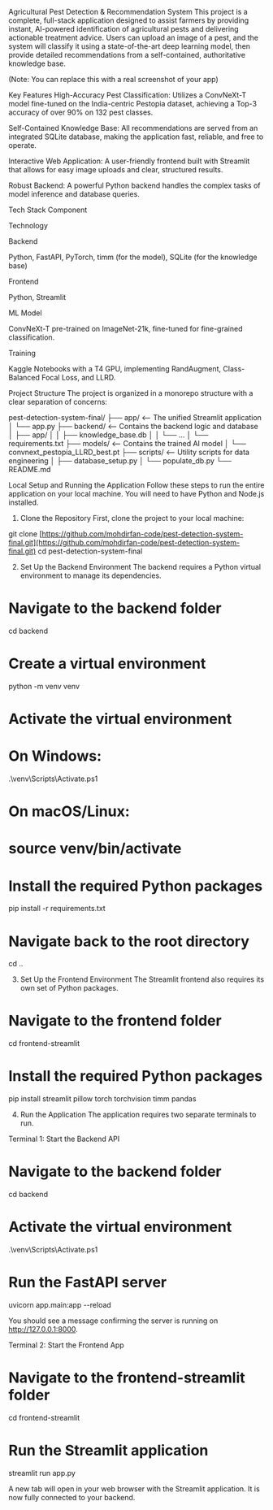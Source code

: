 Agricultural Pest Detection & Recommendation System
This project is a complete, full-stack application designed to assist farmers by providing instant, AI-powered identification of agricultural pests and delivering actionable treatment advice. Users can upload an image of a pest, and the system will classify it using a state-of-the-art deep learning model, then provide detailed recommendations from a self-contained, authoritative knowledge base.

(Note: You can replace this with a real screenshot of your app)

Key Features
High-Accuracy Pest Classification: Utilizes a ConvNeXt-T model fine-tuned on the India-centric Pestopia dataset, achieving a Top-3 accuracy of over 90% on 132 pest classes.

Self-Contained Knowledge Base: All recommendations are served from an integrated SQLite database, making the application fast, reliable, and free to operate.

Interactive Web Application: A user-friendly frontend built with Streamlit that allows for easy image uploads and clear, structured results.

Robust Backend: A powerful Python backend handles the complex tasks of model inference and database queries.

Tech Stack
Component

Technology

Backend

Python, FastAPI, PyTorch, timm (for the model), SQLite (for the knowledge base)

Frontend

Python, Streamlit

ML Model

ConvNeXt-T pre-trained on ImageNet-21k, fine-tuned for fine-grained classification.

Training

Kaggle Notebooks with a T4 GPU, implementing RandAugment, Class-Balanced Focal Loss, and LLRD.

Project Structure
The project is organized in a monorepo structure with a clear separation of concerns:

pest-detection-system-final/
├── app/                  <-- The unified Streamlit application
│   └── app.py
├── backend/              <-- Contains the backend logic and database
│   ├── app/
│   │   ├── knowledge_base.db
│   │   └── ...
│   └── requirements.txt
├── models/               <-- Contains the trained AI model
│   └── convnext_pestopia_LLRD_best.pt
├── scripts/              <-- Utility scripts for data engineering
│   ├── database_setup.py
│   └── populate_db.py
└── README.md

Local Setup and Running the Application
Follow these steps to run the entire application on your local machine. You will need to have Python and Node.js installed.

1. Clone the Repository
First, clone the project to your local machine:

git clone [https://github.com/mohdirfan-code/pest-detection-system-final.git](https://github.com/mohdirfan-code/pest-detection-system-final.git)
cd pest-detection-system-final

2. Set Up the Backend Environment
The backend requires a Python virtual environment to manage its dependencies.

# Navigate to the backend folder
cd backend

# Create a virtual environment
python -m venv venv

# Activate the virtual environment
# On Windows:
.\venv\Scripts\Activate.ps1
# On macOS/Linux:
# source venv/bin/activate

# Install the required Python packages
pip install -r requirements.txt

# Navigate back to the root directory
cd ..

3. Set Up the Frontend Environment
The Streamlit frontend also requires its own set of Python packages.

# Navigate to the frontend folder
cd frontend-streamlit

# Install the required Python packages
pip install streamlit pillow torch torchvision timm pandas

4. Run the Application
The application requires two separate terminals to run.

Terminal 1: Start the Backend API

# Navigate to the backend folder
cd backend

# Activate the virtual environment
.\venv\Scripts\Activate.ps1

# Run the FastAPI server
uvicorn app.main:app --reload

You should see a message confirming the server is running on http://127.0.0.1:8000.

Terminal 2: Start the Frontend App

# Navigate to the frontend-streamlit folder
cd frontend-streamlit

# Run the Streamlit application
streamlit run app.py

A new tab will open in your web browser with the Streamlit application. It is now fully connected to your backend.
